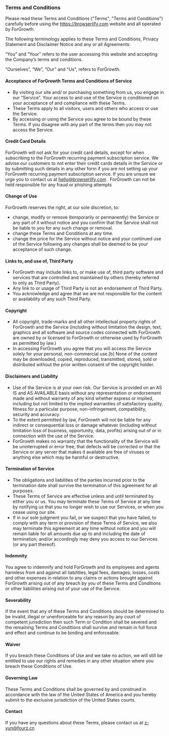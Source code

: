 ### Terms and Conditions

Please read these Terms and Conditions ("Terms", "Terms and Conditions") carefully before using the https://browserlify.com website and all operated by ForGrowth.

The following terminology applies to these Terms and Conditions, Privacy Statement and Disclaimer Notice and any or all Agreements:

“You” and “Your” refers to the user accessing this website and accepting the Company’s terms and conditions.

“Ourselves”, “We”, “Our” and "Us", refers to ForGrowth.

#### Acceptance of ForGrowth Terms and Conditions of Service

* By visiting our site and/ or purchasing something from us, you engage in our “Service”.
Your access to and use of the Service is conditioned on your acceptance of and compliance with these Terms.
* These Terms apply to all visitors, users and others who access or use the Service.
* By accessing or using the Service you agree to be bound by these Terms. If you disagree with any part of the terms then you may not access the Service.

#### Credit Card Details

ForGrowth will not ask for your credit card details, except for when subscribing to the ForGrowth recurring payment subscription service.
We advise our customers to not enter their credit cards details in the Service or by submitting such details in any other form if you are not setting up your ForGrowth recurring payment subscription service.
If you are unsure we urge you to contact us at hello@browserlify.com . ForGrowth can not be held responsible for any fraud or phishing attempts

#### Change of Use

ForGrowth reserves the right, at our sole discretion, to:
* change, modify or remove (temporarily or permanently) the Service or any part of it without notice and you confirm that the Service shall not be liable to you for any such change or removal.
* change these Terms and Conditions at any time.
* change the price for the Service without notice and your continued use of the Service following any changes shall be deemed to be your acceptance of such change.

####  Links to, and use of, Third Party

* ForGrowth may include links to, or make use of, third party software and services that are controlled and maintained by others (hereby referred to only as Third Party).
* Any link to or usage of Third Party is not an endorsement of Third Party.
* You acknowledge and agree that we are not responsible for the content or availability of any such Third Party.

#### Copyright

* All copyright, trade-marks and all other intellectual property rights of ForGrowth and the Service (including without limitation the design, text, graphics and all software and source codes connected with ForGrowth are owned by or licensed to ForGrowth or otherwise used by ForGrowth as permitted by law.)
* In accessing ForGrowth you agree that you will access the Service solely for your personal, non-commercial use.[b] None of the content may be downloaded, copied, reproduced, transmitted, stored, sold or distributed without the prior written consent of the copyright holder.

####  Disclaimers and Liability

* Use of the Service is at your own risk. Our Service is provided on an AS IS and AS AVAILABLE basis without any representation or endorsement made and without warranty of any kind whether express or implied, including but not limited to the implied warranties of satisfactory quality, fitness for a particular purpose, non-infringement, compatibility, security and accuracy.
* To the extent permitted by law, ForGrowth will not be liable for any indirect or consequential loss or damage whatever (including without limitation loss of business, opportunity, data, profits) arising out of or in connection with the use of the Service.
* ForGrowth makes no warranty that the functionality of the Service will be uninterrupted or error free, that defects will be corrected or that the Service or any server that makes it available are free of viruses or anything else which may be harmful or destructive.

#### Termination of Service

* The obligations and liabilities of the parties incurred prior to the termination date shall survive the termination of this agreement for all purposes.
* These Terms of Service are effective unless and until terminated by either you or us. You may terminate these Terms of Service at any time by notifying us that you no longer wish to use our Services, or when you cease using our site.
* If in our sole judgment you fail, or we suspect that you have failed, to comply with any term or provision of these Terms of Service, we also may terminate this agreement at any time without notice and you will remain liable for all amounts due up to and including the date of termination; and/or accordingly may deny you access to our Services (or any part thereof).

#### Indemnity

You agree to indemnify and hold ForGrowth and its employees and agents harmless from and against all liabilities, legal fees, damages, losses, costs and other expenses in relation to any claims or actions brought against ForGrowth arising out of any breach by you of these
Terms and Conditions or other liabilities arising out of your use of the Service.

#### Severability

If the event that any of these Terms and Conditions should be determined to be invalid, illegal or unenforceable for any reason by any court of competent jurisdiction then such Term or Condition shall be severed and the remaining Terms and Conditions shall survive and remain in full force and effect and continue to be binding and enforceable.

#### Waiver

If you breach these Conditions of Use and we take no action, we will still be entitled to use our rights and remedies in any other situation where you breach these Conditions of Use.

#### Governing Law

These Terms and Conditions shall be governed by and construed in accordance with the law of the United States of America and you hereby submit to the exclusive jurisdiction of the United States courts.

#### Contact 

If you have any questions about these Terms, please contact us at z-yun@fourz.cn